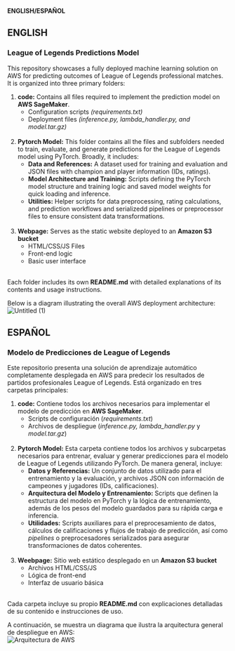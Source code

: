 <b>ENGLISH/ESPAÑOL</b>

<h2><b>ENGLISH</b></h2>

<h3><b>League of Legends Predictions Model</b></h3>

This repository showcases a fully deployed machine learning solution on AWS for predicting outcomes of League of Legends professional matches. It is organized into three primary folders:

<ol>
<li> <b>code:</b> Contains all files required to implement the prediction model on <b>AWS SageMaker</b>.
  <ul>
    <li>Configuration scripts <em>(requirements.txt)</em></li>
    <li>Deployment files <em>(inference.py, lambda_handler.py, and model.tar.gz)</em></li>
  </ul>
</li>
<br>
<li>
  <b>Pytorch Model:</b> This folder contains all the files and subfolders needed to train, evaluate, and generate predictions for the League of Legends model using PyTorch. Broadly, it includes:
    <ul>
      <li><b>Data and References:</b> A dataset used for training and evaluation and JSON files with champion and player information (IDs, ratings).</li>
      <li><b>Model Architecture and Training:</b> Scripts defining the PyTorch model structure and training logic and saved model weights for quick loading and inference.</li>
      <li><b>Utilities:</b> Helper scripts for data preprocessing, rating calculations, and prediction workflows and serializedd pipelines or preprocessor files to ensure consistent data transformations.</li>
    </ul>
</li>
<br>
<li>
    <b>Webpage:</b> Serves as the static website deployed to an <b>Amazon S3 bucket</b>
            <ul>
                    <li>HTML/CSS/JS Files</li>
                    <li>Front-end logic</li>
                    <li>Basic user interface</li>
            </ul>
</li>
<br>
</ol>

Each folder includes its own <b>README.md</b> with detailed explanations of its contents and usage instructions.

Below is a diagram illustrating the overall AWS deployment architecture:
<br>
![Untitled (1)](https://github.com/user-attachments/assets/bc64eb63-3bcf-4f7e-a12b-4980bc3028c7)

<h2><b>ESPAÑOL</b></h2>

<h3><b>Modelo de Predicciones de League of Legends</b></h3>

Este repositorio presenta una solución de aprendizaje automático completamente desplegada en AWS para predecir los resultados de partidos profesionales League of Legends. Está organizado en tres carpetas principales:

<ol>
  <li>
    <b>code:</b> Contiene todos los archivos necesarios para implementar el modelo de predicción en <b>AWS SageMaker</b>.
    <ul>
      <li>Scripts de configuración (<em>requirements.txt</em>)</li>
      <li>Archivos de despliegue (<em>inference.py, lambda_handler.py</em> y <em>model.tar.gz</em>)</li>
    </ul>
  </li>
  <br>
  <li>
    <b>Pytorch Model:</b> Esta carpeta contiene todos los archivos y subcarpetas necesarios para entrenar, evaluar y generar predicciones para el modelo de League of Legends utilizando PyTorch. De manera general, incluye:
    <ul>
      <li><b>Datos y Referencias:</b> Un conjunto de datos utilizado para el entrenamiento y la evaluación, y archivos JSON con información de campeones y jugadores (IDs, calificaciones).</li>
      <li><b>Arquitectura del Modelo y Entrenamiento:</b> Scripts que definen la estructura del modelo en PyTorch y la lógica de entrenamiento, además de los pesos del modelo guardados para su rápida carga e inferencia.</li>
      <li><b>Utilidades:</b> Scripts auxiliares para el preprocesamiento de datos, cálculos de calificaciones y flujos de trabajo de predicción, así como <em>pipelines</em> o preprocesadores serializados para asegurar transformaciones de datos coherentes.</li>
    </ul>
  </li>
  <br>
  <li>
    <b>Weebpage:</b> Sitio web estático desplegado en un <b>Amazon S3 bucket</b>
    <ul>
      <li>Archivos HTML/CSS/JS</li>
      <li>Lógica de front-end</li>
      <li>Interfaz de usuario básica</li>
    </ul>
  </li>
  <br>
</ol>

Cada carpeta incluye su propio <b>README.md</b> con explicaciones detalladas de su contenido e instrucciones de uso.

A continuación, se muestra un diagrama que ilustra la arquitectura general de despliegue en AWS:
<br>
<img src="https://github.com/user-attachments/assets/bc64eb63-3bcf-4f7e-a12b-4980bc3028c7" alt="Arquitectura de AWS" />

